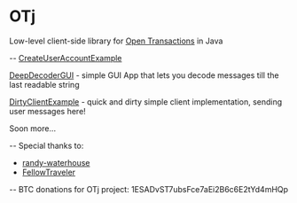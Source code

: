 OTj
========

Low-level client-side library for [Open Transactions](https://github.com/FellowTraveler/Open-Transactions) in Java

--
[CreateUserAccountExample](/src/main/java/com/kactech/otj/examples/CreateUserAccountExample.java)

[DeepDecoderGUI](/src/main/java/com/kactech/otj/tools/gui/DeepDecoderGUI.java) - simple GUI App that lets you decode messages till the last readable string

[DirtyClientExample](/src/main/java/com/kactech/otj/examples/DirtyClientExample.java) - quick and dirty simple client implementation, sending user messages here!

Soon more...

--
Special thanks to:
 * [randy-waterhouse](https://github.com/randy-waterhouse)
 * [FellowTraveler](https://github.com/FellowTraveler)

--
BTC donations for OTj project: 1ESADvST7ubsFce7aEi2B6c6E2tYd4mHQp
